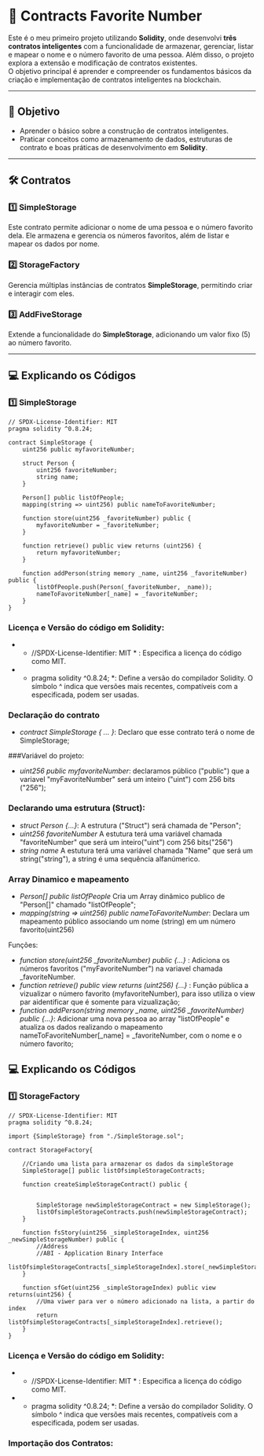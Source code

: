 # 📝 Contracts Favorite Number

Este é o meu primeiro projeto utilizando **Solidity**, onde desenvolvi **três contratos inteligentes** com a funcionalidade de armazenar, gerenciar, listar e mapear o nome e o número favorito de uma pessoa. Além disso, o projeto explora a extensão e modificação de contratos existentes.  
O objetivo principal é aprender e compreender os fundamentos básicos da criação e implementação de contratos inteligentes na blockchain.

---

## 🎯 Objetivo

- Aprender o básico sobre a construção de contratos inteligentes.
- Praticar conceitos como armazenamento de dados, estruturas de contrato e boas práticas de desenvolvimento em **Solidity**.

---

## 🛠️ Contratos

### 1️⃣ **SimpleStorage**
Este contrato permite adicionar o nome de uma pessoa e o número favorito dela. Ele armazena e gerencia os números favoritos, além de listar e mapear os dados por nome.

### 2️⃣ **StorageFactory**
Gerencia múltiplas instâncias de contratos **SimpleStorage**, permitindo criar e interagir com eles.

### 3️⃣ **AddFiveStorage**
Extende a funcionalidade do **SimpleStorage**, adicionando um valor fixo (5) ao número favorito.

---

## 💻 Explicando os Códigos

### 1️⃣ **SimpleStorage**

```solidity
// SPDX-License-Identifier: MIT
pragma solidity ^0.8.24;

contract SimpleStorage {
    uint256 public myfavoriteNumber;

    struct Person {
        uint256 favoriteNumber;
        string name;
    }

    Person[] public listOfPeople;
    mapping(string => uint256) public nameToFavoriteNumber;

    function store(uint256 _favoriteNumber) public {
        myfavoriteNumber = _favoriteNumber;
    }

    function retrieve() public view returns (uint256) {
        return myfavoriteNumber;
    }

    function addPerson(string memory _name, uint256 _favoriteNumber) public {
        listOfPeople.push(Person(_favoriteNumber, _name));
        nameToFavoriteNumber[_name] = _favoriteNumber;
    }
}
```

### Licença e Versão do código em Solidity:

- * //SPDX-License-Identifier: MIT * : Especifica a licença do código como MIT.
- * pragma solidity ^0.8.24; *: Define a versão do compilador Solidity. O símbolo ^ indica que versões mais recentes, compatíveis com a especificada, podem ser usadas.

### Declaração do contrato

- *contract SimpleStorage { ... }*:  Declaro que esse contrato terá o nome de SimpleStorage;

###Variável do projeto:

- *uint256 public myfavoriteNumber*: declaramos público ("public") que a variavel "myFavoriteNumber" será um inteiro ("uint") com 256 bits ("256");

### Declarando uma estrutura (Struct):

- *struct Person {...}*: A estrutura ("Struct") será chamada de "Person";
- *uint256 favoriteNumber* A estutura terá uma variável chamada "favoriteNumber" que será um inteiro("uint") com 256 bits("256")
- *string name* A estutura terá uma variável chamada "Name" que será um string("string"), a string é uma sequência alfanúmerico.

### Array Dinamico e mapeamento

- *Person[] public listOfPeople* Cria um Array dinâmico publico de "Person[]" chamado "listOfPeople";
- *mapping(string => uint256) public nameToFavoriteNumber*: Declara um mapeamento público associando um nome (string) em um número favorito(uint256)

Funções:

- *function store(uint256 _favoriteNumber) public {...}* : Adiciona os números favoritos ("myFavoriteNumber") na variavel chamada _favoriteNumber.
- *function retrieve() public view returns (uint256) {...}* : Função pública a vizualizar o número favorito  (myfavoriteNumber), para isso utiliza o view par aidentificar que é somente para vizualização;
- *function addPerson(string memory _name, uint256 _favoriteNumber) public {...}*:  Adicionar uma nova pessoa ao array "listOfPeople" e atualiza os dados realizando o mapeamento nameToFavoriteNumber[_name] = _favoriteNumber, com o nome e o número favorito;
 



## 💻 Explicando os Códigos

### 1️⃣ **StorageFactory**

```solidity
// SPDX-License-Identifier: MIT
pragma solidity ^0.8.24;

import {SimpleStorage} from "./SimpleStorage.sol";

contract StorageFactory{

    //Criando uma lista para armazenar os dados da simpleStorage
    SimpleStorage[] public listOfsimpleStorageContracts;

    function createSimpleStorageContract() public {
        
    
        SimpleStorage newSimpleStorageContract = new SimpleStorage();
        listOfsimpleStorageContracts.push(newSimpleStorageContract);
    }

    function fsStory(uint256 _simpleStorageIndex, uint256 _newSimpleStorageNumber) public {
        //Address
        //ABI - Application Binary Interface
        listOfsimpleStorageContracts[_simpleStorageIndex].store(_newSimpleStorageNumber);
    }

    function sfGet(uint256 _simpleStorageIndex) public view returns(uint256) {
        //Uma viwer para ver o número adicionado na lista, a partir do index
        return listOfsimpleStorageContracts[_simpleStorageIndex].retrieve();
    }
}
```

### Licença e Versão do código em Solidity:

- * //SPDX-License-Identifier: MIT * : Especifica a licença do código como MIT.
- * pragma solidity ^0.8.24; *: Define a versão do compilador Solidity. O símbolo ^ indica que versões mais recentes, compatíveis com a especificada, podem ser usadas.

### Importação dos Contratos:


